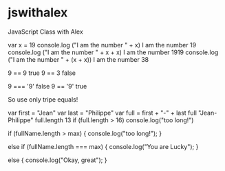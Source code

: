 # jswithalex
JavaScript Class with Alex



var x = 19
console.log ("I am the number " + x)
I am the number 19
console.log ("I am the number " + x + x)
I am the number 1919
console.log ("I am the number " + (x + x))
I am the number 38

9 == 9
true
9 == 3
false

9 === '9'
false
9 == '9'
true

So use only tripe equals!





var first = "Jean"
var last = "Philippe"
var full = first + "-" + last
full
"Jean-Philippe"
full.length
13
if (full.length > 16) console.log("too long!")




if (fullName.length > max) {
  console.log("too long!");
}

else if (fullName.length === max) {
  console.log("You are Lucky");
}

else {
  console.log("Okay, great");
}
